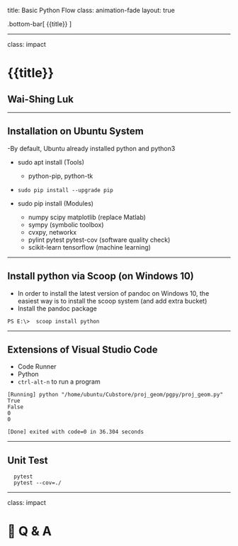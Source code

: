 title: Basic Python Flow
class: animation-fade
layout: true

<!-- This slide will serve as the base layout for all your slides -->

.bottom-bar[
{{title}}
]

---

class: impact

# {{title}}

## Wai-Shing Luk

---

## Installation on Ubuntu System

-By default, Ubuntu already installed python and python3

- sudo apt install (Tools)
  - python-pip, python-tk
- `sudo pip install --upgrade pip`

- sudo pip install (Modules)
  - numpy scipy matplotlib (replace Matlab)
  - sympy (symbolic toolbox)
  - cvxpy, networkx
  - pylint pytest pytest-cov (software quality check)
  - scikit-learn tensorflow (machine learning)

---

## Install python via Scoop (on Windows 10)

- In order to install the latest version of pandoc on Windows 10, the
  easiest way is to install the scoop system (and add extra bucket)
- Install the pandoc package

```{.powershell}
PS E:\>  scoop install python
```

---

## Extensions of Visual Studio Code

- Code Runner
- Python
- `ctrl-alt-n` to run a program

```{.terminal}
[Running] python "/home/ubuntu/Cubstore/proj_geom/pgpy/proj_geom.py"
True
False
0
0

[Done] exited with code=0 in 36.304 seconds
```

---

## Unit Test

```{.shell}
  pytest
  pytest --cov=./
```

---

class: impact

# 🙋 Q & A
